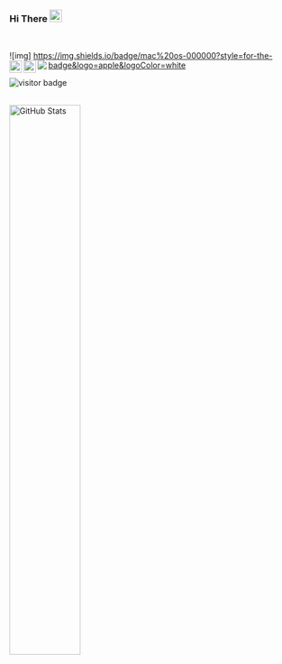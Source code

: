 <h3> Hi There <span> <img src = "https://user-images.githubusercontent.com/78374254/180597390-99fc5c2d-cbee-48f6-aaef-ab33ee0fbf6d.png" width = "22px" height = "22px" /> 
 </span> </h3>

<br>

![img]	https://img.shields.io/badge/mac%20os-000000?style=for-the-badge&logo=apple&logoColor=white
<a href="https://www.instagram.com/aditya__a__/">
<img align="left" alt="Aditya's Instagram" width="22px" src="https://raw.githubusercontent.com/hussainweb/hussainweb/main/icons/instagram.png" />
</a>
<a href="https://twitter.com/Aditya__A__">
  <img align="left" alt="Aditya's Twitter" width="22px" src="https://raw.githubusercontent.com/peterthehan/peterthehan/master/assets/twitter.svg" />
</a>
<a href="https://www.linkedin.com/in/aditya-ace/">
  <img align="left" src="	https://img.shields.io/badge/LinkedIn-0077B5?style=for-the-badge&logo=linkedin&logoColor=white" />
</a>

![visitor badge](https://visitor-badge.glitch.me/badge?page_id=Merlin-A.visitor-badge&left_text=Visitors)

  
<br>


<img src="https://github-readme-stats.vercel.app/api?username=Merlin-A&theme=gotham&show_icons=true" alt="GitHub Stats" align="center" width="50%" />
